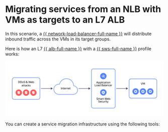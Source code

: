 # Migrating services from an NLB with VMs as targets to an L7 ALB


In this scenario, a [{{ network-load-balancer-full-name }}](../../network-load-balancer/) will distribute inbound traffic across the VMs in its target groups.

Here is how an L7 [{{ alb-full-name }}](../../application-load-balancer/) with a [{{ sws-full-name }}](../../smartwebsecurity/) profile works:

![image](../../_assets/tutorials/security/nlb-with-target-resource-vm.svg)

You can create a service migration infrastructure using the following tools:
